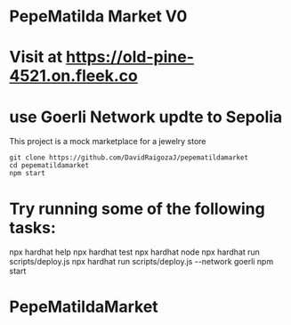 # PepeMatilda Market V0

# Visit at https://old-pine-4521.on.fleek.co

# use Goerli Network updte to Sepolia 

This project is a mock marketplace for a jewelry store


```
git clone https://github.com/DavidRaigozaJ/pepematildamarket
cd pepematildamarket
npm start
```

# Try running some of the following tasks:

npx hardhat help
npx hardhat test
npx hardhat node
npx hardhat run scripts/deploy.js
npx hardhat run scripts/deploy.js --network goerli
npm start



# PepeMatildaMarket

